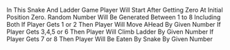 In This Snake And Ladder Game Player Will Start After Getting Zero At Initial Position Zero.
Random Number Will Be Generated Between 1 to 8 Including Both
If Player Gets 1 or 2 Then Player Will Move AHead By Given Number
If Player Gets 3,4,5 or 6 Then Player Will Climb Ladder By Given Number
If Player Gets 7 or 8 Then Player Will Be Eaten By Snake By Given Number
